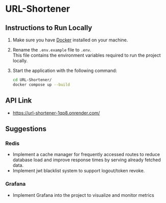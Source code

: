 # URL-Shortener

## Instructions to Run Locally

1. Make sure you have [Docker](https://www.docker.com/get-started/) installed on your machine.

2. Rename the `.env.example` file to `.env`.  
   This file contains the environment variables required to run the project locally.

3. Start the application with the following command:  
   ```bash
   cd URL-Shortener/
   docker compose up --build
   ```
## API Link
- https://url-shortener-1qp8.onrender.com/

## Suggestions
### Redis
- Implement a cache manager for frequently accessed routes to reduce database load and improve response times by serving already fetched data.
- Implement jwt blacklist system to support logout/token revoke.
### Grafana
- Implement Grafana into the project to visualize and monitor metrics

